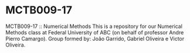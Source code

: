 # MCTB009-17
MCTB009-17 :: Numerical Methods
This is a repository for our Numerical Methods class at Federal University of ABC (on behalf of professor Andre Pierro Camargo).
Group formed by: João Garrido, Gabriel Oliveira e Victor Oliveira.
